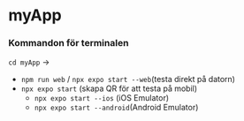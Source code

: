 # myApp

### Kommandon för terminalen
```cd myApp``` -> 
* ```npm run web``` / ```npx expo start --web```(testa direkt på datorn)
* ```npx expo start``` (skapa QR för att testa på mobil)
  * ```npx expo start --ios``` (iOS Emulator)
  * ```npx expo start --android```(Android Emulator)
